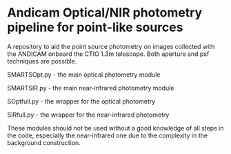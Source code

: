 # Andicam Optical/NIR photometry pipeline for point-like sources

A repository to aid the point source photometry on images collected with the ANDICAM onboard the CTIO 1.3m telescope. Both aperture and psf techniques are possible. 

SMARTSOpt.py - the main optical photometry module

SMARTSIR.py - the main near-infrared photometry module

SOptfull.py - the wrapper for the optical photometry

SIRfull.py - the wrapper for the near-infrared photometry

These modules should not be used without a good knowledge of all steps in the code, especially the near-infrared one due to the complexity in the background construction.
